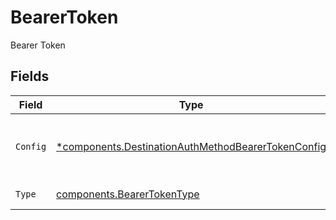 # BearerToken

Bearer Token


## Fields

| Field                                                                                                                   | Type                                                                                                                    | Required                                                                                                                | Description                                                                                                             |
| ----------------------------------------------------------------------------------------------------------------------- | ----------------------------------------------------------------------------------------------------------------------- | ----------------------------------------------------------------------------------------------------------------------- | ----------------------------------------------------------------------------------------------------------------------- |
| `Config`                                                                                                                | [*components.DestinationAuthMethodBearerTokenConfig](../../models/components/destinationauthmethodbearertokenconfig.md) | :heavy_minus_sign:                                                                                                      | Bearer token config for the destination's auth method                                                                   |
| `Type`                                                                                                                  | [components.BearerTokenType](../../models/components/bearertokentype.md)                                                | :heavy_check_mark:                                                                                                      | Type of auth method                                                                                                     |